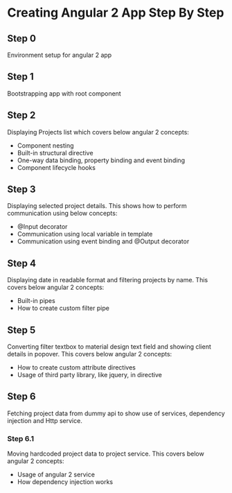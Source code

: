 # Creating Angular 2 App Step By Step

## Step 0
Environment setup for angular 2 app

## Step 1
Bootstrapping app with root component

## Step 2
Displaying Projects list which covers below angular 2 concepts:
- Component nesting
- Built-in structural directive
- One-way data binding, property binding and event binding
- Component lifecycle hooks

## Step 3
Displaying selected project details. This shows how to perform communication using below concepts:
- @Input decorator
- Communication using local variable in template
- Communication using event binding and @Output decorator

## Step 4
Displaying date in readable format and filtering projects by name. This covers below angular 2 concepts:
- Built-in pipes
- How to create custom filter pipe

## Step 5
Converting filter textbox to material design text field and showing client details in popover. This covers below angular 2 concepts:
- How to create custom attribute directives
- Usage of third party library, like jquery, in directive

## Step 6
Fetching project data from dummy api to show use of services, dependency injection and Http service.

### Step 6.1
Moving hardcoded project data to project service. This covers below angular 2 concepts:
- Usage of angular 2 service
- How dependency injection works



